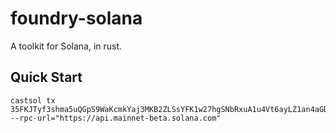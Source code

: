 # foundry-solana
A toolkit for Solana, in rust. 


## Quick Start  
```shell
castsol tx 35FKJTyf3shma5uQGpS9WaKcmkYaj3MKB2ZLSsYFK1w27hgSNbRxuA1u4Vt6ayLZ1an4aGDRSC6qbvRmVunj3D2A --rpc-url="https://api.mainnet-beta.solana.com"
```



